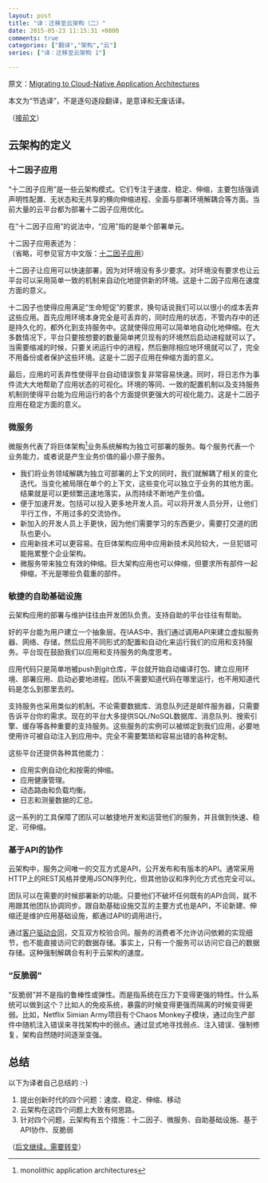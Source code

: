 ```yaml
---
layout: post
title: "译：迁移至云架构（二）"
date: 2015-05-23 11:15:31 +0800
comments: true
categories: ["翻译","架构","云"]
series: ["译：迁移至云架构 1"]

---
```


原文：[Migrating to Cloud-Native Application Architectures](http://pivotal.io/platform-as-a-service/migrating-to-cloud-native-application-architectures-ebook)

本文为“节选译”，不是逐句逐段翻译，是意译和无废话译。

（[接前文](/blog/2015/05/23/cloud/)）

<!--more-->

## 云架构的定义
### <a name="12f"></a>十二因子应用
“十二因子应用”是一些云架构模式。它们专注于速度、稳定、伸缩，主要包括强调声明性配置、无状态和无共享的横向伸缩进程、全面与部署环境解耦合等方面。当前大量的云平台都为部署十二因子应用优化。

在“十二因子应用”的说法中，“应用”指的是单个部署单元。

十二因子应用表述为：  
（省略，可参见官方中文版：[十二因子应用](http://12factor.net/zh_cn/)）

十二因子让应用可以快速部署，因为对环境没有多少要求。对环境没有要求也让云平台可以采用简单一致的机制来自动化地提供新的环境。这是十二因子应用在速度方面的意义。

十二因子也使得应用满足“生命短促”的要求，换句话说我们可以以很小的成本丢弃这些应用。首先应用环境本身完全是可丢弃的，同时应用的状态，不管内存中的还是持久化的，都外化到支持服务中。这就使得应用可以简单地自动化地伸缩。在大多数情况下，平台只要按想要的数量简单拷贝现有的环境然后启动进程就可以了。当需要缩减的时候，只要关闭运行中的进程，然后删除相应地环境就可以了，完全不用备份或者保护这些环境。这是十二因子应用在伸缩方面的意义。

最后，应用的可丢弃性使得平台自动错误恢复非常容易快速。同时，将日志作为事件流大大地帮助了应用状态的可视化。环境的等同、一致的配置机制以及支持服务机制则使得平台能为应用运行的各个方面提供更强大的可视化能力。这是十二因子应用在稳定方面的意义。

### <a name="ms"></a>微服务

微服务代表了将巨体架构[^1]业务系统解构为独立可部署的服务。每个服务代表一个业务能力，或者说是产生业务价值的最小原子服务。

* 我们将业务领域解耦为独立可部署的上下文的同时，我们就解耦了相关的变化迭代。当变化被局限在单个的上下文，这些变化可以独立于业务的其他方面。结果就是可以更频繁迅速地落实，从而持续不断地产生价值。
* 便于加速开发。包括可以投入更多地开发人员。可以将开发人员分开，让他们平行工作，不用过多的交流协作。
* 新加入的开发人员上手更快，因为他们需要学习的东西更少，需要打交道的团队也更小。
* 应用新技术可以更容易。在巨体架构应用中应用新技术风险较大，一旦犯错可能拖累整个企业架构。
* 微服务带来独立有效的伸缩。巨大架构应用也可以伸缩，但要求所有部件一起伸缩，不光是哪些负载重的部件。


### <a name="ai"></a>敏捷的自助基础设施
云架构应用的部署与维护往往由开发团队负责。支持自助的平台往往有帮助。

好的平台能为用户建立一个抽象层。在IAAS中，我们通过调用API来建立虚拟服务器、网络、存储，然后应用不同形式的配置和自动化来运行我们的应用和支持服务。平台现在鼓励我们以应用和支持服务的角度思考。

应用代码只是简单地被push到git仓库，平台就开始自动编译打包、建立应用环境、部署应用、启动必要地进程。团队不需要知道代码在哪里运行，也不用知道代码是怎么到那里去的。

支持服务也采用类似的机制。不论需要数据库、消息队列还是邮件服务器，只需要告诉平台你的需求。现在的平台大多提供SQL/NoSQL数据库、消息队列、搜索引擎、缓存等各种重要的支持服务。这些服务的实例可以被绑定到我们应用，必要地使用许可被自动注入到应用中。完全不需要繁琐和容易出错的各种定制。

这些平台还提供各种其他能力：

* 应用实例自动化和按需的伸缩。
* 应用健康管理。
* 动态路由和负载均衡。
* 日志和测量数据的汇总。

这一系列的工具保障了团队可以敏捷地开发和运营他们的服务，并且做到快速、稳定、可伸缩。


### 基于API的协作

云架构中，服务之间唯一的交互方式是API，公开发布和有版本的API。通常采用HTTP上的REST风格并使用JSON序列化，但其他协议和序列化方式也完全可以。

团队可以在需要的时候部署新的功能。只要他们不破坏任何既有的API合同，就不用跟其他团队协调同步。跟自助基础设施交互的主要方式也是API，不论新建、伸缩还是维护应用基础设施，都通过API的调用进行。

通过[客户驱动合同](http://martinfowler.com/articles/consumerDrivenContracts.html)，交互双方校验合同。服务的消费者不允许访问依赖的实现细节，也不能直接访问它的数据存储。事实上，只有一个服务可以访问它自己的数据存储。这种强制解耦合有利于云架构的速度。


### “反脆弱”
“反脆弱”并不是指的鲁棒性或弹性。而是指系统在压力下变得更强的特性。什么系统可以做到这个？比如人的免疫系统，暴露的时候变得更强而隔离的时候变得更弱。比如，Netflix Simian Army项目有个Chaos Monkey子模块，通过向生产部件中随机注入错误来寻找架构中的弱点。通过显式地寻找弱点、注入错误、强制修复，架构自然随时间逐渐变强。
## 总结
以下为译者自己总结的 :-)  

1. 提出创新时代的四个问题：速度、稳定、伸缩、移动
2. 云架构在这四个问题上大致有何思路。
3. 针对四个问题，云架构有五个措施：十二因子、微服务、自助基础设施、基于API协作、反脆弱

（[后文继续，需要转变](/blog/2015/05/29/cloud3/)）

[^1]: monolithic application architectures